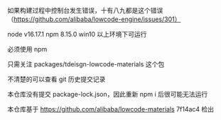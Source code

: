 如果构建过程中控制台发生错误，十有八九都是这个错误（https://github.com/alibaba/lowcode-engine/issues/301）

node  v16.17.1
npm   8.15.0
win10
以上环境下可运行

必须使用 npm

只需关注 packages/tdeisgn-lowcode-materials 这个包

不清楚的可以查看 git 历史提交记录

本仓库没有提交 package-lock.json，因此重新 npm i 后很可能无法运行

本仓库基于 https://github.com/alibaba/lowcode-materials 7f14ac4 检出


